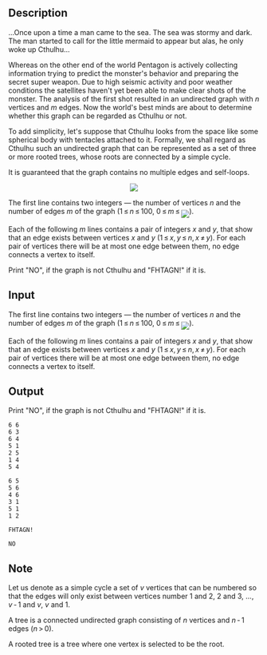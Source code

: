 ## Description

<div><p>...Once upon a time a man came to the sea. The sea was stormy and dark. The man started to call for the little mermaid to appear but alas, he only woke up Cthulhu...</p><p>Whereas on the other end of the world Pentagon is actively collecting information trying to predict the monster's behavior and preparing the secret super weapon. Due to high seismic activity and poor weather conditions the satellites haven't yet been able to make clear shots of the monster. The analysis of the first shot resulted in an undirected graph with <span class="tex-span"><i>n</i></span> vertices and <span class="tex-span"><i>m</i></span> edges. Now the world's best minds are about to determine whether this graph can be regarded as Cthulhu or not.</p><p>To add simplicity, let's suppose that Cthulhu looks from the space like some spherical body with tentacles attached to it. Formally, we shall regard as Cthulhu such an undirected graph that can be represented as a set of three or more rooted trees, whose roots are connected by a simple cycle.</p><p>It is guaranteed that the graph contains no multiple edges and self-loops.</p><center> <img class="tex-graphics" src="file://SsAP6UgA.png" style="max-width: 100.0%;max-height: 100.0%;"> </center></div><div class="input-specification"><p>The first line contains two integers — the number of vertices <span class="tex-span"><i>n</i></span> and the number of edges <span class="tex-span"><i>m</i></span> of the graph (<span class="tex-span">1 ≤ <i>n</i> ≤ 100</span>, <span class="tex-span">0 ≤ <i>m</i> ≤ </span><img align="middle" class="tex-formula" src="file://JjEj5VUn.png" style="max-width: 100.0%;max-height: 100.0%;">).</p><p>Each of the following <span class="tex-span"><i>m</i></span> lines contains a pair of integers <span class="tex-span"><i>x</i></span> and <span class="tex-span"><i>y</i></span>, that show that an edge exists between vertices <span class="tex-span"><i>x</i></span> and <span class="tex-span"><i>y</i></span> (<span class="tex-span">1 ≤ <i>x</i>, <i>y</i> ≤ <i>n</i>, <i>x</i> ≠ <i>y</i></span>). For each pair of vertices there will be at most one edge between them, no edge connects a vertex to itself.</p></div><div class="output-specification"><p>Print "<span class="tex-font-style-tt">NO</span>", if the graph is not Cthulhu and "<span class="tex-font-style-tt">FHTAGN!</span>" if it is.</p></div>

## Input

<p>The first line contains two integers — the number of vertices <span class="tex-span"><i>n</i></span> and the number of edges <span class="tex-span"><i>m</i></span> of the graph (<span class="tex-span">1 ≤ <i>n</i> ≤ 100</span>, <span class="tex-span">0 ≤ <i>m</i> ≤ </span><img align="middle" class="tex-formula" src="file://JjEj5VUn.png" style="max-width: 100.0%;max-height: 100.0%;">).</p><p>Each of the following <span class="tex-span"><i>m</i></span> lines contains a pair of integers <span class="tex-span"><i>x</i></span> and <span class="tex-span"><i>y</i></span>, that show that an edge exists between vertices <span class="tex-span"><i>x</i></span> and <span class="tex-span"><i>y</i></span> (<span class="tex-span">1 ≤ <i>x</i>, <i>y</i> ≤ <i>n</i>, <i>x</i> ≠ <i>y</i></span>). For each pair of vertices there will be at most one edge between them, no edge connects a vertex to itself.</p>

## Output

<p>Print "<span class="tex-font-style-tt">NO</span>", if the graph is not Cthulhu and "<span class="tex-font-style-tt">FHTAGN!</span>" if it is.</p>





```input1
6 6
6 3
6 4
5 1
2 5
1 4
5 4

```




```input2
6 5
5 6
4 6
3 1
5 1
1 2

```




```output1
FHTAGN!
```




```output2
NO
```



## Note

<p>Let us denote as a simple cycle a set of <span class="tex-span"><i>v</i></span> vertices that can be numbered so that the edges will only exist between vertices number <span class="tex-span">1</span> and <span class="tex-span">2</span>, <span class="tex-span">2</span> and <span class="tex-span">3</span>, ..., <span class="tex-span"><i>v</i> - 1</span> and <span class="tex-span"><i>v</i></span>, <span class="tex-span"><i>v</i></span> and <span class="tex-span">1</span>.</p><p>A tree is a connected undirected graph consisting of <span class="tex-span"><i>n</i></span> vertices and <span class="tex-span"><i>n</i> - 1</span> edges (<span class="tex-span"><i>n</i> &gt; 0</span>).</p><p>A rooted tree is a tree where one vertex is selected to be the root.</p>
